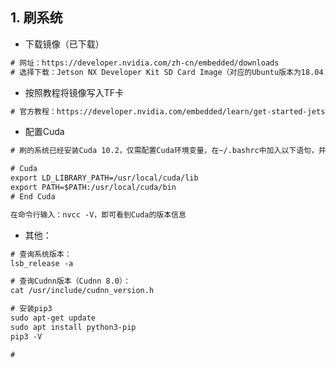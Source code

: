 ## 1. 刷系统

* 下载镜像（已下载）
```html
# 网址：https://developer.nvidia.com/zh-cn/embedded/downloads
# 选择下载：Jetson NX Developer Kit SD Card Image（对应的Ubuntu版本为18.04.05）
```

* 按照教程将镜像写入TF卡
```html
# 官方教程：https://developer.nvidia.com/embedded/learn/get-started-jetson-xavier-nx-devkit#write
```

* 配置Cuda
```html
# 刷的系统已经安装Cuda 10.2，仅需配置Cuda环境变量，在~/.bashrc中加入以下语句，并重启Terminal

# Cuda
export LD_LIBRARY_PATH=/usr/local/cuda/lib
export PATH=$PATH:/usr/local/cuda/bin
# End Cuda

在命令行输入：nvcc -V，即可看到Cuda的版本信息
```

* 其他：
```html
# 查询系统版本：
lsb_release -a

# 查询Cudnn版本（Cudnn 8.0）：
cat /usr/include/cudnn_version.h

# 安装pip3
sudo apt-get update
sudo apt install python3-pip
pip3 -V

# 
```
